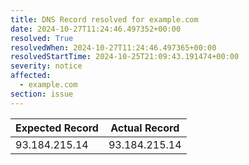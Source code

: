 ```yaml
---
title: DNS Record resolved for example.com
date: 2024-10-27T11:24:46.497352+00:00
resolved: True
resolvedWhen: 2024-10-27T11:24:46.497365+00:00
resolvedStartTime: 2024-10-25T21:09:43.191474+00:00
severity: notice
affected:
  - example.com
section: issue
---
```


| Expected Record  | Actual Record  |
|------------------|----------------|
| 93.184.215.14 | 93.184.215.14 |
